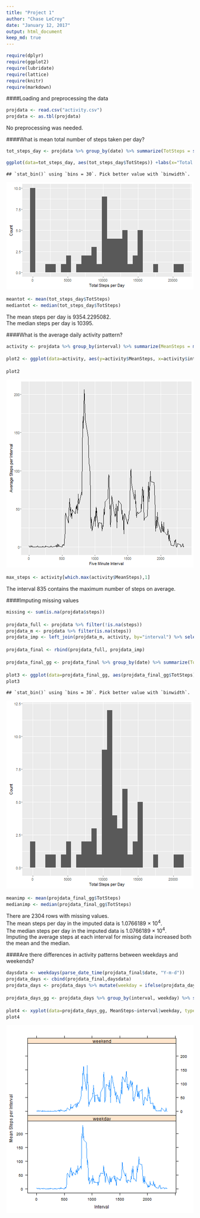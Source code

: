 ```yaml
---
title: "Project 1"
author: "Chase LeCroy"
date: "January 12, 2017"
output: html_document
keep_md: true
---
```


```r
require(dplyr)
require(ggplot2)
require(lubridate)
require(lattice)
require(knitr)
require(markdown)
```

####Loading and preprocessing the data  

```r
projdata <- read.csv("activity.csv")
projdata <- as.tbl(projdata)
```
No preprocessing was needed.  

####What is mean total number of steps taken per day?  

```r
tot_steps_day <- projdata %>% group_by(date) %>% summarize(TotSteps = sum(steps, na.rm=TRUE))
```

```r
ggplot(data=tot_steps_day, aes(tot_steps_day$TotSteps)) +labs(x="Total Steps per Day", y="Count")+ geom_histogram()
```

```
## `stat_bin()` using `bins = 30`. Pick better value with `binwidth`.
```

![plot of chunk unnamed-chunk-4](figure/unnamed-chunk-4-1.png)


```r
meantot <- mean(tot_steps_day$TotSteps)
mediantot <- median(tot_steps_day$TotSteps)
```

The mean steps per day is 9354.2295082.  
The median steps per day is 10395.  
 

####What is the average daily activity pattern?  

```r
activity <- projdata %>% group_by(interval) %>% summarize(MeanSteps = mean(steps, na.rm=TRUE))

plot2 <- ggplot(data=activity, aes(y=activity$MeanSteps, x=activity$interval)) + labs(x="Five Minute Interval", y="Average Steps per Interval")+ geom_line()

plot2
```

![plot of chunk unnamed-chunk-5](figure/unnamed-chunk-5-1.png)

```r
max_steps <- activity[which.max(activity$MeanSteps),1]
```
  
The interval 835 contains the maximum number of steps on average.  

####Imputing missing values  

```r
missing <- sum(is.na(projdata$steps))

projdata_full <- projdata %>% filter(!is.na(steps))
projdata_m <- projdata %>% filter(is.na(steps))
projdata_imp <- left_join(projdata_m, activity, by="interval") %>% select(date,interval, steps=MeanSteps)

projdata_final <- rbind(projdata_full, projdata_imp)

projdata_final_gg <- projdata_final %>% group_by(date) %>% summarize(TotSteps = sum(steps))

plot3 <- ggplot(data=projdata_final_gg, aes(projdata_final_gg$TotSteps)) +labs(x="Total Steps per Day", y="Count")+ geom_histogram()
plot3
```

```
## `stat_bin()` using `bins = 30`. Pick better value with `binwidth`.
```

![plot of chunk unnamed-chunk-6](figure/unnamed-chunk-6-1.png)

```r
meanimp <- mean(projdata_final_gg$TotSteps)
medianimp <- median(projdata_final_gg$TotSteps)
```

There are 2304 rows with missing values.  
The mean steps per day in the imputed data is 1.0766189 &times; 10<sup>4</sup>.  
The median steps per day in the imputed data is 1.0766189 &times; 10<sup>4</sup>.  
Imputing the average steps at each interval for missing data increased both the mean and the median.  

####Are there differences in activity patterns between weekdays and weekends?  


```r
daysdata <- weekdays(parse_date_time(projdata_final$date, "Y-m-d"))
projdata_days <- cbind(projdata_final,daysdata)
projdata_days <- projdata_days %>% mutate(weekday = ifelse(projdata_days$daysdata %in% c("Saturday", "Sunday"), "weekend", "weekday"))

projdata_days_gg <- projdata_days %>% group_by(interval, weekday) %>% summarize(MeanSteps = mean(steps)) 

plot4 <- xyplot(data=projdata_days_gg, MeanSteps~interval|weekday, type ='l', auto.key = T,layout=c(1,2), xlab="Interval",ylab="Mean Steps per Interval")
plot4
```

![plot of chunk unnamed-chunk-7](figure/unnamed-chunk-7-1.png)
